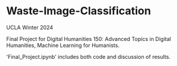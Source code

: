 # Waste-Image-Classification

UCLA Winter 2024

Final Project for Digital Humanities 150: Advanced Topics in Digital Humanities, Machine Learning for Humanists.

'Final_Project.ipynb' includes both code and discussion of results.
